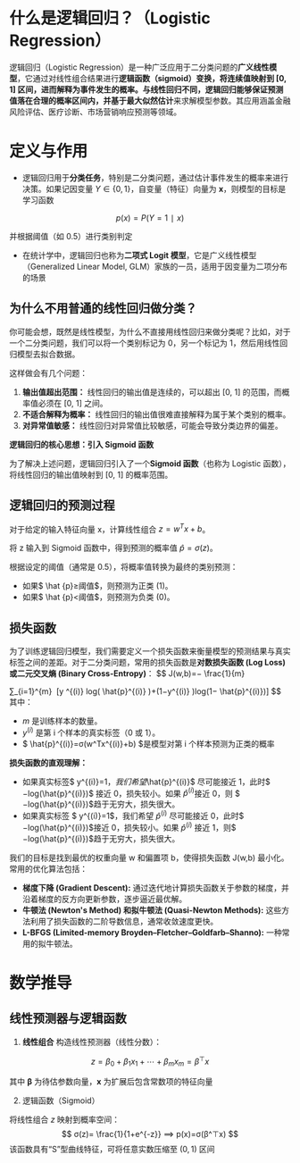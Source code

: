 # 什么是逻辑回归？（Logistic Regression）

逻辑回归（Logistic Regression）是一种广泛应用于二分类问题的**广义线性模型**，它通过对线性组合结果进行**逻辑函数（sigmoid）**变换，将连续值映射到 $[0,1]$ 区间，进而解释为事件发生的概率。与线性回归不同，逻辑回归能够保证预测值落在合理的概率区间内，并基于**最大似然估计**来求解模型参数。其应用涵盖金融风险评估、医疗诊断、市场营销响应预测等领域。

# 定义与作用

- 逻辑回归用于**分类任务**，特别是二分类问题，通过估计事件发生的概率来进行决策。如果记因变量 $Y\in\{0,1\}$，自变量（特征）向量为 $\mathbf{x}$，则模型的目标是学习函数

$$
p(x)=P(Y=1∣x)
$$

并根据阈值（如 0.5）进行类别判定

- 在统计学中，逻辑回归也称为**二项式 Logit 模型**，它是广义线性模型（Generalized Linear Model, GLM）家族的一员，适用于因变量为二项分布的场景 

## 为什么不用普通的线性回归做分类？

你可能会想，既然是线性模型，为什么不直接用线性回归来做分类呢？比如，对于一个二分类问题，我们可以将一个类别标记为 0，另一个标记为 1，然后用线性回归模型去拟合数据。

这样做会有几个问题：

1. **输出值超出范围：** 线性回归的输出值是连续的，可以超出 [0, 1] 的范围，而概率值必须在 [0, 1] 之间。
2. **不适合解释为概率：** 线性回归的输出值很难直接解释为属于某个类别的概率。
3. **对异常值敏感：** 线性回归对异常值比较敏感，可能会导致分类边界的偏差。

**逻辑回归的核心思想：引入 Sigmoid 函数**

为了解决上述问题，逻辑回归引入了一个**Sigmoid 函数**（也称为 Logistic 函数），将线性回归的输出值映射到 [0, 1] 的概率范围。

## 逻辑回归的预测过程

对于给定的输入特征向量 x，计算线性组合 $z=w^Tx+b$。

将 z 输入到 Sigmoid 函数中，得到预测的概率值 $\hat{p} =σ(z)$。

根据设定的阈值（通常是 0.5），将概率值转换为最终的类别预测：

- 如果$ \hat {p}≥阈值$，则预测为正类 (1)。
- 如果$ \hat {p}<阈值$，则预测为负类 (0)。

## 损失函数

为了训练逻辑回归模型，我们需要定义一个损失函数来衡量模型的预测结果与真实标签之间的差距。对于二分类问题，常用的损失函数是**对数损失函数 (Log Loss) 或二元交叉熵 (Binary Cross-Entropy)**：
$$
J(w,b)=− 
\frac{1}{m}
​
  

∑_{i=1}^{m}
​
 [y 
^{(i)}
 log( 
\hat{p}^{(i)}
 )+(1−y^{(i)}
 )log(1− 
\hat{p}^{(i)})]
$$
其中：

- $m$ 是训练样本的数量。
- $y^{(i)}$ 是第 i 个样本的真实标签（0 或 1）。
- $ \hat{p}^{(i)}=σ(w^Tx^{(i)}+b) $是模型对第 i 个样本预测为正类的概率

**损失函数的直观理解：**

- 如果真实标签$ y^{(i)}=1$，我们希望$\hat{p}^{(i)}$ 尽可能接近 1，此时$ −log(\hat{p}^{(i)})$ 接近 0，损失较小。如果 $\hat{p}^{(i)}$接近 0，则 $ −log(\hat{p}^{(i)})$趋于无穷大，损失很大。
- 如果真实标签 $ y^{(i)}=1$，我们希望 $\hat{p}^{(i)}$ 尽可能接近 0，此时$ −log(\hat{p}^{(i)})$接近 0，损失较小。如果 $\hat{p}^{(i)}$ 接近 1，则$ −log(\hat{p}^{(i)})$趋于无穷大，损失很大。

我们的目标是找到最优的权重向量 w 和偏置项 b，使得损失函数 J(w,b) 最小化。常用的优化算法包括：

- **梯度下降 (Gradient Descent):** 通过迭代地计算损失函数关于参数的梯度，并沿着梯度的反方向更新参数，逐步逼近最优解。
- **牛顿法 (Newton's Method) 和拟牛顿法 (Quasi-Newton Methods):** 这些方法利用了损失函数的二阶导数信息，通常收敛速度更快。
- **L-BFGS (Limited-memory Broyden–Fletcher–Goldfarb–Shanno):** 一种常用的拟牛顿法。

# 数学推导

## 线性预测器与逻辑函数

1. **线性组合**
    构造线性预测器（线性分数）：

$$
z=β 
_0
​
 +β 
_1
​
 x 
_1
​
 +⋯+β 
_m
​
 x 
_m
​
 =β 
^⊤
 x
$$

其中 $\boldsymbol\beta$ 为待估参数向量，$\mathbf{x}$ 为扩展后包含常数项的特征向量

2. 逻辑函数（Sigmoid）

将线性组合 $z$ 映射到概率空间：
$$
σ(z)= \frac{1}{1+e^{-z}} ⟹ p(x)=σ(β^⊤x)
$$
该函数具有“S”型曲线特征，可将任意实数压缩至 $(0,1)$ 区间